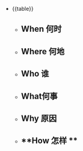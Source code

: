 - {{table}}
    - **When 何时**
        - 
    - **Where 何地**
        - 
    - **Who 谁**
        - 
    - **What何事**
        - 
    - **Why 原因**
        - 
    - **How 怎样 **
        - 
